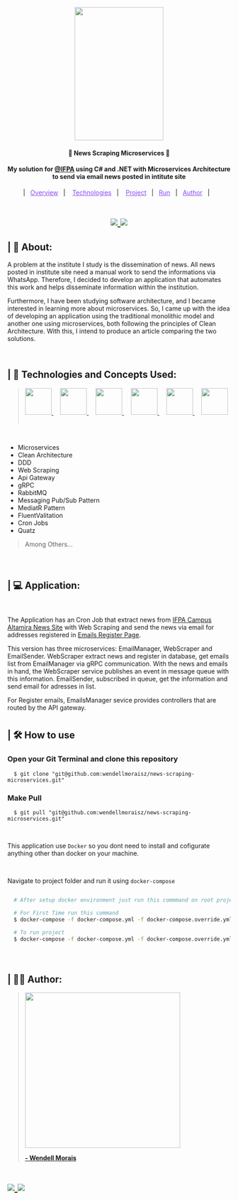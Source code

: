 <p align="center"> 
    <img width="200px" height="300px" src="https://i.imgur.com/aLQ3826.png"/>
</p>

<h4 align="center" >🚀 News Scraping Microservices 🚀</h4>

<h4 align="center">
  My solution for <a href="https://altamira.ifpa.edu.br/ target="_blank" >@IFPA</a> using C# and .NET with Microservices Architecture to send via email news posted in intitute site
</h4>

<p align="center">
  |&nbsp;&nbsp;
  <a style="color: #8a4af3;" href="#project">Overview</a>&nbsp;&nbsp;&nbsp;|&nbsp;&nbsp;&nbsp;
  <a style="color: #8a4af3;" href="#techs">Technologies</a>&nbsp;&nbsp;&nbsp;|&nbsp;&nbsp;&nbsp;
  <a style="color: #8a4af3;" href="#app">Project</a>&nbsp;&nbsp;&nbsp;|&nbsp;&nbsp;
  <a style="color: #8a4af3;" href="#run-project">Run</a>&nbsp;&nbsp;&nbsp;|&nbsp;&nbsp;
  <a style="color: #8a4af3;" href="#author">Author</a>&nbsp;&nbsp;&nbsp;|&nbsp;&nbsp;&nbsp;
</p>

#

<h1 align="center">
  
  <a target="_blank" href="https://github.com/wendellmoraisz">
    <img src="https://img.shields.io/static/v1?label=&message=wendellmoraisz&color=black&style=for-the-badge&logo=GITHUB"/>
  </a>

  <a target="_blank" href="https://www.linkedin.com/in/wendell-morais/">
    <img src='https://img.shields.io/static/v1?label=&message=Wendell%20Morais&color=black&style=for-the-badge&logo=LinkedIn'/> 
  </a>

</h1>

<p id="project"/>

<h2> | 💬 About:  </h2>

<p align="justfy">
  A problem at the institute I study is the dissemination of news. All news posted in institute site need a manual work to send the informations via WhatsApp. 
  Therefore, I decided to develop an application that automates this work and helps disseminate information within the institution.
</p>
<p>
  Furthermore, I have been studying software architecture, and I became interested in learning more about microservices. 
  So, I came up with the idea of developing an application using the traditional monolithic model and another one using microservices, both following the principles of Clean Architecture.
  With this, I intend to produce an article comparing the two solutions.
</p>

<br>

<h2 id="techs">
| 🧩 Technologies and Concepts Used:
</h2>
  
> <a target="_blank" href='https://learn.microsoft.com/pt-br/dotnet/csharp/'> <img width="60px" src="https://cdn.jsdelivr.net/gh/devicons/devicon/icons/csharp/csharp-original.svg" /> </a>&nbsp;&nbsp;&nbsp;
<a target="_blank" href='https://dotnet.microsoft.com/'> <img width="60px" src="https://cdn.jsdelivr.net/gh/devicons/devicon/icons/dotnetcore/dotnetcore-original.svg" /> </a>&nbsp;&nbsp;&nbsp;
 <a target="_blank" href='https://www.mysql.com/'> <img width="60px" src="https://cdn.jsdelivr.net/gh/devicons/devicon/icons/mysql/mysql-original-wordmark.svg" /> </a>&nbsp;&nbsp;&nbsp;
 <a target="_blank" href='https://www.mongodb.com/'> <img width="60px" src="https://cdn.jsdelivr.net/gh/devicons/devicon/icons/mongodb/mongodb-original-wordmark.svg" /> </a>&nbsp;&nbsp;&nbsp;
 <a target="_blank" href='https://www.docker.com/'> <img width="60px" src="https://cdn.jsdelivr.net/gh/devicons/devicon/icons/docker/docker-plain-wordmark.svg" /> </a>&nbsp;&nbsp;&nbsp;
<a target="_blank" href='https://git-scm.com/'> <img width="60px" src="https://cdn.jsdelivr.net/gh/devicons/devicon/icons/git/git-original-wordmark.svg" /> </a>&nbsp;&nbsp;&nbsp;

<br>

- Microservices
- Clean Architecture
- DDD
- Web Scraping
- Api Gateway
- gRPC
- RabbitMQ
- Messaging Pub/Sub Pattern
- MediatR Pattern
- FluentValitation
- Cron Jobs
- Quatz

> Among Others...
<br>

#

<h2 id="app">
  | 💻 Application:
</h2>

<br>

<p>
 The Application has an Cron Job that extract news from <a target="_blank" href="https://altamira.ifpa.edu.br/ultimas-noticias">IFPA Campus Altamira News Site</a> with Web Scraping and
  send the news via email for addresses registered in <a target="_blank" href="https://github.com/wendellmoraisz/emails-register-page">Emails Register Page</a>.
</p>

<p>
  This version has three microservices: EmailManager, WebScraper and EmailSender. WebScraper extract news and register in database, get emails list from EmailManager via gRPC
  communication. With the news and emails in hand, the WebScraper service publishes an event in message queue with this information.
EmailSender, subscribed in queue, get the information and send email for adresses in list.

<p>

<p>
  For Register emails, EmailsManager sevice provides controllers that are routed by the API gateway.
</p>

#

<h2 id="run-project"> 
   | 🛠️ How to use
</h2>

### Open your Git Terminal and clone this repository

```git
  $ git clone "git@github.com:wendellmoraisz/news-scraping-microservices.git"
```

### Make Pull

```git
  $ git pull "git@github.com:wendellmoraisz/news-scraping-microservices.git"
```

<br>

This application use `Docker` so you dont need to install and cofigurate anything other than docker on your machine.

<br>

Navigate to project folder and run it using `docker-compose`

```bash

  # After setup docker environment just run this commmand on root project folder:

  # For First Time run this command
  $ docker-compose -f docker-compose.yml -f docker-compose.override.yml up --build

  # To run project
  $ docker-compose -f docker-compose.yml -f docker-compose.override.yml up


```

<br>

#

<h2 id="author">
  | 🧑‍💻 Author:  
</h2>

> <a target="_blank" href="https://www.linkedin.com/in/wendell-morais/"> <img width="350px" src="https://i.imgur.com/ND6tFVx.png"/> <br> <p> <b> - Wendell Morais</b> </p></a>

<h1>
  <a target="_blank" href='https://github.com/wendellmoraisz'>
    <img src='https://img.shields.io/static/v1?label=&message=wendellmoraisz&color=black&style=for-the-badge&logo=GITHUB'> 
  </a>
  
   <a target="_blank" href='https://www.linkedin.com/in/wendell-morais/'>
    <img src='https://img.shields.io/static/v1?label=&message=Wendell%20Morais&color=black&style=for-the-badge&logo=LinkedIn'> 
  </a>
</h1>


<br>
